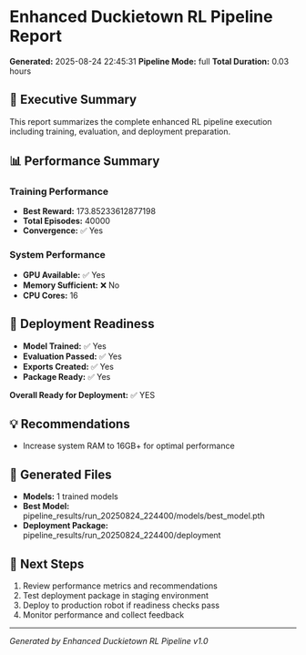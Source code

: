 
# Enhanced Duckietown RL Pipeline Report

**Generated:** 2025-08-24 22:45:31
**Pipeline Mode:** full
**Total Duration:** 0.03 hours

## 🎯 Executive Summary

This report summarizes the complete enhanced RL pipeline execution including training, evaluation, and deployment preparation.

## 📊 Performance Summary

### Training Performance
- **Best Reward:** 173.85233612877198
- **Total Episodes:** 40000
- **Convergence:** ✅ Yes

### System Performance
- **GPU Available:** ✅ Yes
- **Memory Sufficient:** ❌ No
- **CPU Cores:** 16

## 🚀 Deployment Readiness

- **Model Trained:** ✅ Yes
- **Evaluation Passed:** ✅ Yes
- **Exports Created:** ✅ Yes
- **Package Ready:** ✅ Yes

**Overall Ready for Deployment:** ✅ YES

## 💡 Recommendations

- Increase system RAM to 16GB+ for optimal performance

## 📁 Generated Files

- **Models:** 1 trained models
- **Best Model:** pipeline_results/run_20250824_224400/models/best_model.pth
- **Deployment Package:** pipeline_results/run_20250824_224400/deployment

## 🔗 Next Steps

1. Review performance metrics and recommendations
2. Test deployment package in staging environment
3. Deploy to production robot if readiness checks pass
4. Monitor performance and collect feedback

---
*Generated by Enhanced Duckietown RL Pipeline v1.0*
